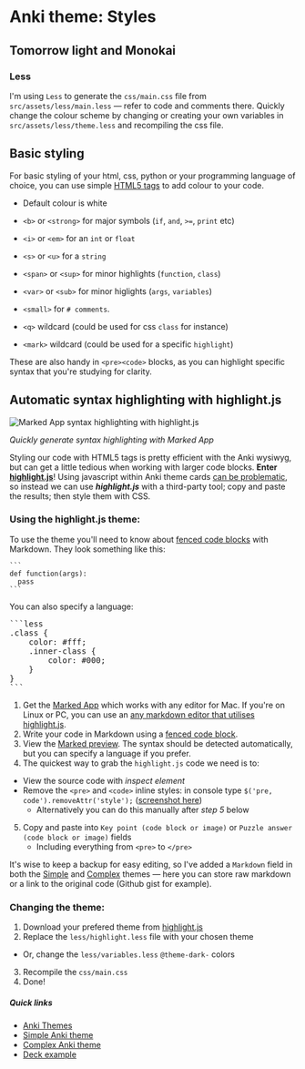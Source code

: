 # Anki theme: Styles
## Tomorrow light and Monokai

### Less

I'm using `Less` to generate the `css/main.css` file from `src/assets/less/main.less` — refer to code and comments there. Quickly change the colour scheme by changing or creating your own variables in `src/assets/less/theme.less` and recompiling the css file.

## Basic styling

For basic styling of your html, css, python or your programming language of choice, you can use simple [HTML5 tags](https://developer.mozilla.org/en/docs/Web/HTML/Element) to add colour to your code.

- Default colour is white
- `<b>` or `<strong>` for major symbols (`if`, `and`, `>=`, `print` etc)
- `<i>` or `<em>` for an `int` or `float`
- `<s>` or `<u>` for a `string`
- `<span>` or `<sup>` for minor highlights (`function`, `class`)
- `<var>` or `<sub>` for minor higlights (`args`, `variables`)
- `<small>` for `# comments`.

- `<q>` wildcard (could be used for css `class` for instance)
- `<mark>` wildcard (could be used for a specific `highlight`)

These are also handy in `<pre><code>` blocks, as you can highlight specific syntax that you're studying for clarity.


## Automatic syntax highlighting with highlight.js

![Marked App syntax highlighting with highlight.js](../../img/marked-app-inspector.png)

*Quickly generate syntax highlighting with Marked App*

Styling our code with HTML5 tags is pretty efficient with the Anki wysiwyg, but can get a little tedious when working with larger code blocks. **Enter [highlight.js](https://highlightjs.org/)**! Using javascript within Anki theme cards [can be problematic](http://ankisrs.net/docs/manual.html#javascript), so instead we can use ***highlight.js*** with a third-party tool; copy and paste the results; then style them with CSS.

### Using the highlight.js theme:

To use the theme you'll need to know about [fenced code blocks](https://help.github.com/articles/github-flavored-markdown/#fenced-code-blocks) with Markdown. They look something like this:

<pre><code>```
def function(args):
  pass
```</code></pre>

You can also specify a language:

<pre></code>```less
.class {
    color: #fff;
    .inner-class {
        color: #000;
    }
}
```</code></pre>

1. Get the [Marked App](http://marked2app.com/help/Special_Features/For_Programmers.html) which works with any editor for Mac. If you're on Linux or PC, you can use an [any markdown editor that utilises highlight.js](http://jbt.github.io/markdown-editor/).
2. Write your code in Markdown using a [fenced code block](https://help.github.com/articles/github-flavored-markdown/#fenced-code-blocks).
3. View the [Marked preview](#automatic-syntax-highlighting-with-highlight-js). The syntax should be detected automatically, but you can specify a language if you prefer.
4. The quickest way to grab the `highlight.js` code we need is to:
  - View the source code with *inspect element*
  - Remove the `<pre>` and `<code>` inline styles: in console type `$('pre, code').removeAttr('style');` ([screenshot here](../../img/marked-app-console.png))
    - Alternatively you can do this manually after *step 5* below
5. Copy and paste into `Key point (code block or image)` or `Puzzle answer (code block or image)` fields
   - Including everything from `<pre>` to `</pre>`

It's wise to keep a backup for easy editing, so I've added a `Markdown` field in both the [Simple](../simple/README.md) and [Complex](../complex/README.md) themes — here you can store raw markdown or a link to the original code (Github gist for example).

### Changing the theme:

1. Download your prefered theme from [highlight.js](https://highlightjs.org/download/)
2. Replace the `less/highlight.less` file with your chosen theme
  - Or, change the `less/variables.less` `@theme-dark-` colors
3. Recompile the `css/main.css`
4. Done!


##### Quick links

- [Anki Themes](../../../README.md)
- [Simple Anki theme](../simple/README.md)
- [Complex Anki theme](../complex/README.md)
- [Deck example](../../../dist/deck/README.md)


